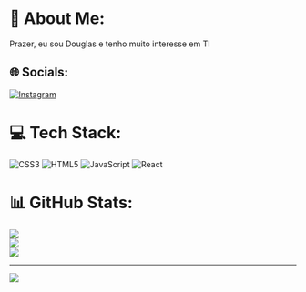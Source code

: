 # 💫 About Me:
Prazer, eu sou Douglas e tenho muito interesse em TI


## 🌐 Socials:
[![Instagram](https://img.shields.io/badge/Instagram-%23E4405F.svg?logo=Instagram&logoColor=white)](https://instagram.com/doglassz) 

# 💻 Tech Stack:
![CSS3](https://img.shields.io/badge/css3-%231572B6.svg?style=for-the-badge&logo=css3&logoColor=white) ![HTML5](https://img.shields.io/badge/html5-%23E34F26.svg?style=for-the-badge&logo=html5&logoColor=white) ![JavaScript](https://img.shields.io/badge/javascript-%23323330.svg?style=for-the-badge&logo=javascript&logoColor=%23F7DF1E) ![React](https://img.shields.io/badge/react-%2320232a.svg?style=for-the-badge&logo=react&logoColor=%2361DAFB)
# 📊 GitHub Stats:
![](https://github-readme-stats.vercel.app/api?username=DDevCosta&theme=onedark&hide_border=false&include_all_commits=false&count_private=false)<br/>
![](https://github-readme-streak-stats.herokuapp.com/?user=DDevCosta&theme=onedark&hide_border=false)<br/>
![](https://github-readme-stats.vercel.app/api/top-langs/?username=DDevCosta&theme=onedark&hide_border=false&include_all_commits=false&count_private=false&layout=compact)

---
[![](https://visitcount.itsvg.in/api?id=DDevCosta&icon=0&color=0)](https://visitcount.itsvg.in)

<!-- Proudly created with GPRM ( https://gprm.itsvg.in ) -->
